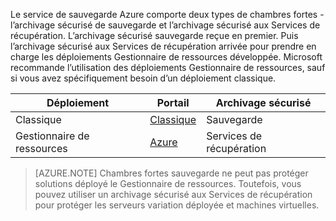 Le service de sauvegarde Azure comporte deux types de chambres fortes - l’archivage sécurisé de sauvegarde et l’archivage sécurisé aux Services de récupération. L’archivage sécurisé sauvegarde reçue en premier. Puis l’archivage sécurisé aux Services de récupération arrivée pour prendre en charge les déploiements Gestionnaire de ressources développée. Microsoft recommande l’utilisation des déploiements Gestionnaire de ressources, sauf si vous avez spécifiquement besoin d’un déploiement classique.

| **Déploiement** | **Portail** | **Archivage sécurisé** |
|-----------|------|-----|
|Classique|[Classique](https://manage.windowsazure.com)|Sauvegarde|
|Gestionnaire de ressources|[Azure](https://portal.azure.com)|Services de récupération|

> [AZURE.NOTE] Chambres fortes sauvegarde ne peut pas protéger solutions déployé le Gestionnaire de ressources. Toutefois, vous pouvez utiliser un archivage sécurisé aux Services de récupération pour protéger les serveurs variation déployée et machines virtuelles.  
